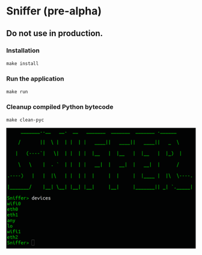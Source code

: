 # Sniffer (pre-alpha)

## Do not use in production.

### Installation

```
make install
```

### Run the application

```
make run
```

### Cleanup compiled Python bytecode

```
make clean-pyc
```

![](sniffer.PNG)
